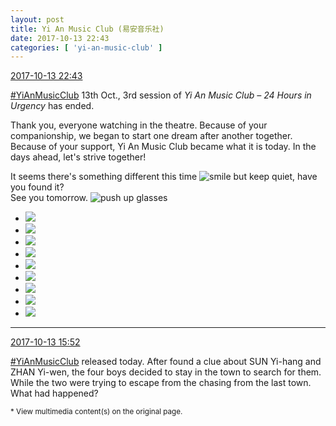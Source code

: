 ```yaml
---
layout: post
title: Yi An Music Club (易安音乐社)
date: 2017-10-13 22:43
categories: [ 'yi-an-music-club' ]
---
```


<div class="weibo-info">
  <a href="http://weibo.com/6094546964/Fqes9qRqe">2017-10-13 22:43</a>
</div>

[#YiAnMusicClub](http://weibo.com/p/100808beae2e3e05b17b64f63ebedca39f19b2/super_index) 13th Oct., 3rd session of *Yi An Music Club – 24 Hours in Urgency* has ended.

Thank you, everyone watching in the theatre. Because of your companionship, we began to start one dream after another together. Because of your support, Yi An Music Club became what it is today.  In the days ahead, let's strive together!

It seems there's something different this time ![smile but keep quiet](http://img.t.sinajs.cn/t4/appstyle/expression/ext/normal/3a/moren_xiaoerbuyu_org.png), have you found it?  
See you tomorrow. ![push up glasses](http://img.t.sinajs.cn/t4/appstyle/expression/ext/normal/fc/moren_bbjdnew_org.png)

<!-- more -->

<ul class="weibo-pic-list-3">
  <li class="weibo-pic">
    <a href="https://wx4.sinaimg.cn/mw690/006Es64Agy1fkgzrfe5pbj33vc2kwqv5.jpg"><img src="https://wx4.sinaimg.cn/thumb150/006Es64Agy1fkgzrfe5pbj33vc2kwqv5.jpg" /></a>
  </li>
  <li class="weibo-pic">
    <a href="https://wx1.sinaimg.cn/mw690/006Es64Agy1fkgzri4egfj33vc2kwkjl.jpg"><img src="https://wx1.sinaimg.cn/thumb150/006Es64Agy1fkgzri4egfj33vc2kwkjl.jpg" /></a>
  </li>
  <li class="weibo-pic">
    <a href="https://wx4.sinaimg.cn/mw690/006Es64Agy1fkgzrl1a25j33vc2kwqv5.jpg"><img src="https://wx4.sinaimg.cn/thumb150/006Es64Agy1fkgzrl1a25j33vc2kwqv5.jpg" /></a>
  </li>
  <li class="weibo-pic">
    <a href="https://wx1.sinaimg.cn/mw690/006Es64Agy1fkgzrni4ezj33vc2kwnpd.jpg"><img src="https://wx1.sinaimg.cn/thumb150/006Es64Agy1fkgzrni4ezj33vc2kwnpd.jpg" /></a>
  </li>
  <li class="weibo-pic">
    <a href="https://wx3.sinaimg.cn/mw690/006Es64Agy1fkgzstv8zxj30yi0mghdt.jpg"><img src="https://wx3.sinaimg.cn/thumb150/006Es64Agy1fkgzstv8zxj30yi0mghdt.jpg" /></a>
  </li>
  <li class="weibo-pic">
    <a href="https://wx2.sinaimg.cn/mw690/006Es64Agy1fkgzrsmgrhj33vc2kwb29.jpg"><img src="https://wx2.sinaimg.cn/thumb150/006Es64Agy1fkgzrsmgrhj33vc2kwb29.jpg" /></a>
  </li>
  <li class="weibo-pic">
    <a href="https://wx4.sinaimg.cn/mw690/006Es64Agy1fkgzruya67j33vc2kwkjl.jpg"><img src="https://wx4.sinaimg.cn/thumb150/006Es64Agy1fkgzruya67j33vc2kwkjl.jpg" /></a>
  </li>
  <li class="weibo-pic">
    <a href="https://wx4.sinaimg.cn/mw690/006Es64Agy1fkgzrxq6k4j33vc2kwkjl.jpg"><img src="https://wx4.sinaimg.cn/thumb150/006Es64Agy1fkgzrxq6k4j33vc2kwkjl.jpg" /></a>
  </li>
  <li class="weibo-pic">
    <a href="https://wx2.sinaimg.cn/mw690/006Es64Agy1fkgzrzxs0hj33vc2kw7wh.jpg"><img src="https://wx2.sinaimg.cn/thumb150/006Es64Agy1fkgzrzxs0hj33vc2kw7wh.jpg" /></a>
  </li>
</ul>

---

<div class="weibo-info">
  <a href="http://weibo.com/6094546964/FqbLlbBZm">2017-10-13 15:52</a>
</div>

[#YiAnMusicClub](http://weibo.com/p/100808beae2e3e05b17b64f63ebedca39f19b2/super_index) released today. After found a clue about SUN Yi-hang and ZHAN Yi-wen, the four boys decided to stay in the town to search for them. While the two were trying to escape from the chasing from the last town. What had happened?

<small>* View multimedia content(s) on the original page.</small>

